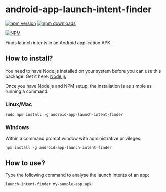 # android-app-launch-intent-finder

[![npm version](https://badge.fury.io/js/android-app-launch-intent-finder.svg)](https://badge.fury.io/js/android-app-launch-intent-finder)
[![npm downloads](https://img.shields.io/npm/dt/android-app-launch-intent-finder.svg)](https://www.npmjs.com/package/android-app-launch-intent-finder)

[![NPM](https://nodei.co/npm/android-app-launch-intent-finder.png?downloads=true&downloadRank=true&stars=true)](https://nodei.co/npm/android-app-launch-intent-finder/)

Finds launch intents in an Android application APK.

## How to install?

You need to have Node.js installed on your system before you can use this package. Get it here: [Node.js](https://nodejs.org/)

Once you have Node.js and NPM setup, the installation is as simple as running a command.

### Linux/Mac

    sudo npm install -g android-app-launch-intent-finder

### Windows

Within a command prompt window with administrative privileges:

    npm install -g android-app-launch-intent-finder

## How to use?

Type the following command to analyse the launch intents of an app:

    launch-intent-finder my-sample-app.apk
